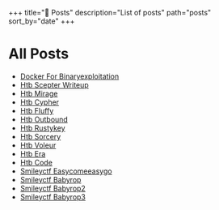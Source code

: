 +++
title="📝 Posts"
description="List of posts"
path="posts"
sort_by="date"
+++

# All Posts

- [Docker For Binaryexploitation](/blog/docker-for-binaryexploitation/)
- [Htb Scepter Writeup](/blog/HackTheBox/htb-scepter-writeup/)
- [Htb Mirage](/blog/HackTheBox/htb-mirage/)
- [Htb Cypher](/blog/HackTheBox/htb-cypher/)
- [Htb Fluffy](/blog/HackTheBox/htb-fluffy/)
- [Htb Outbound](/blog/HackTheBox/htb-outbound/)
- [Htb Rustykey](/blog/HackTheBox/htb-rustykey/)
- [Htb Sorcery](/blog/HackTheBox/htb-sorcery/)
- [Htb Voleur](/blog/HackTheBox/htb-voleur/)
- [Htb Era](/blog/HackTheBox/htb-era/)
- [Htb Code](/blog/HackTheBox/htb-code/)
- [Smileyctf Easycomeeasygo](/blog/SmileyCTF/smileyctf-easycomeeasygo/)
- [Smileyctf Babyrop](/blog/SmileyCTF/smileyctf-babyrop/)
- [Smileyctf Babyrop2](/blog/SmileyCTF/smileyctf-babyrop2/)
- [Smileyctf Babyrop3](/blog/SmileyCTF/smileyctf-babyrop3/)
